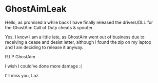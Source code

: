 # GhostAimLeak
Hello, as promised a while back I have finally released the drivers/DLL for the GhostAim Call of Duty cheats & spoofer. 

Yes, I know I am a little late, as GhostAim went out of business due to receiving a cease and desist letter, although I found the zip on my laptop and I am deciding to release it anyway. 

R.I.P GhostAim

I wish I could've done more damage :( 

I'll miss you, Laz.
